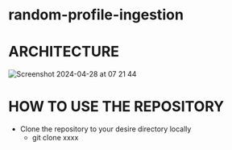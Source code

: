 # random-profile-ingestion

# ARCHITECTURE
![Screenshot 2024-04-28 at 07 21 44](https://github.com/cappymayor/random-profile-ingestion/assets/64020047/a7281953-59e2-4113-99cd-2942e796894d)

# HOW TO USE THE REPOSITORY
* Clone the repository to your desire directory locally
    * git clone xxxx

